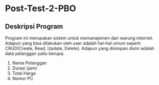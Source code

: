 # Post-Test-2-PBO

## Deskripsi Program

Program ini merupakan sistem untuk memanajemen dari warung internet. Adapun yang bisa dilakukan oleh user adalah hal-hal umum seperti CRUD(Create, Read, Update, Delete). Adapun yang disimpan disini adalah data pelanggan yaitu berupa:

1. Nama Pelanggan
2. Durasi (jam)
3. Total Harga
4. Nomor PC

##
